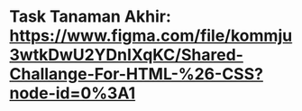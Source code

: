 # Task Tanaman Akhir: https://www.figma.com/file/kommju3wtkDwU2YDnIXqKC/Shared-Challange-For-HTML-%26-CSS?node-id=0%3A1
